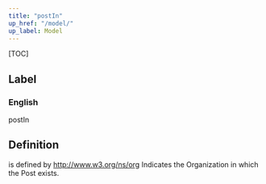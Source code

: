 ```yaml
---
title: "postIn"
up_href: "/model/"
up_label: Model
---
```


[TOC]

## Label

### English
postIn


## Definition
is defined by http://www.w3.org/ns/org Indicates the Organization in which the Post exists. 


    
